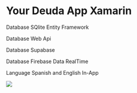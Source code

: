 <h1>Your Deuda App Xamarin </h1>
  
<p>Database SQlite Entity Framework</p>
<p>Database Web Api </p>
<p>Database Supabase</p>
<p>Database Firebase Data RealTime</p>
<p>Language Spanish and English In-App</p>

<Image src="https://raw.githubusercontent.com/theerudito/Tu-Deuda-Xamarin/master/Tu%20Deuda.Android/Resources/drawable/portada.png" />




